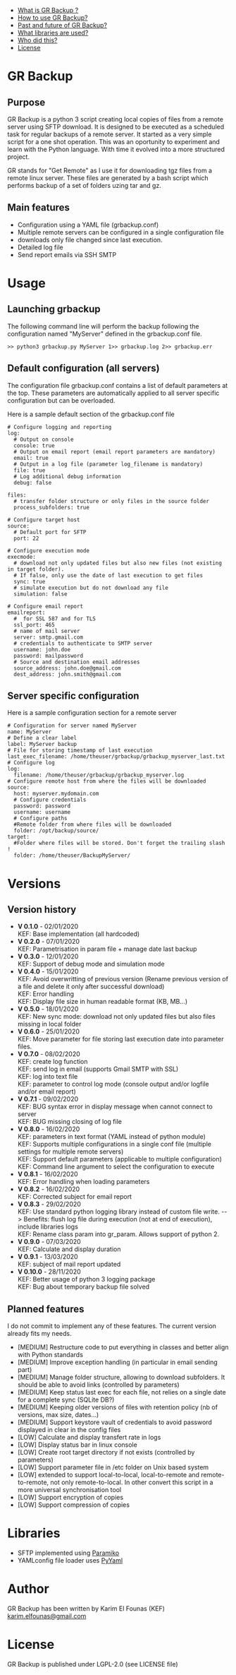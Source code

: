 
* [What is GR Backup ?](#GR-Backup)
* [How to use GR Backup?](#usage)
* [Past and future of GR Backup?](#versions)
* [What libraries are used?](#libraries)
* [Who did this?](#author)
* [License](#license)

# GR Backup

## Purpose
GR Backup is a python 3 script creating local copies of files from a remote server using SFTP download. It is designed to be executed as a scheduled task for regular backups of a remote server.
It started as a very simple script for a one shot operation. This was an oportunity to experiment and learn with the Python language. With time it evolved into a more structured project. 

GR stands for "Get Remote" as I use it for downloading tgz files from a remote linux server. These files are generated by a bash script which performs backup of a set of folders uzing tar and gz. 

## Main features

* Configuration using a YAML file (grbackup.conf)
* Multiple remote servers can be configured in a single configuration file
* downloads only file changed since last execution.
* Detailed log file
* Send report emails via SSH SMTP 

# Usage

## Launching grbackup

The following command line will perform the backup following the configuration named "MyServer" defined in the grbackup.conf file.

```>> python3 grbackup.py MyServer 1>> grbackup.log 2>> grbackup.err```

## Default configuration (all servers)

The configuration file grbackup.conf contains a list of default parameters at the top. These parameters are automatically applied to all server specific configuration but can be overloaded.

Here is a sample default section of the grbackup.conf file

```
# Configure logging and reporting
log:
  # Output on console
  console: true
  # Output on email report (email report parameters are mandatory)
  email: true
  # Output in a log file (parameter log_filename is mandatory)
  file: true
  # Log additional debug information
  debug: false 

files:
  # transfer folder structure or only files in the source folder
  process_subfolders: true

# Configure target host
source:
  # Default port for SFTP
  port: 22

# Configure execution mode
execmode:
  # download not only updated files but also new files (not existing in target folder).
  # If false, only use the date of last execution to get files
  sync: true
  # simulate execution but do not download any file
  simulation: false

# Configure email report
emailreport:
  #  for SSL 587 and for TLS
  ssl_port: 465  
  # name of mail server
  server: smtp.gmail.com
  # credentials to authenticate to SMTP server
  username: john.doe
  password: mailpassword
  # Source and destination email addresses
  source_address: john.doe@gmail.com
  dest_address: john.smith@gmail.com
```

## Server specific configuration

Here is a sample configuration section for a remote server 

```
# Configuration for server named MyServer
name: MyServer
# Define a clear label
label: MyServer backup
# File for storing timestamp of last execution
last_exec_filename: /home/theuser/grbackup/grbackup_myserver_last.txt
# Configure log
log:
  filename: /home/theuser/grbackup/grbackup_myserver.log
# Configure remote host from where the files will be downloaded
source:
  host: myserver.mydomain.com
  # Configure credentials
  password: password
  username: username
  # Configure paths
  #Remote folder from where files will be downloaded
  folder: /opt/backup/source/  
target:
  #Folder where files will be stored. Don't forget the trailing slash !
  folder: /home/theuser/BackupMyServer/      
```

# Versions
## Version history

* **V 0.1.0** - 02/01/2020  
KEF: Base implementation (all hardcoded)
* **V 0.2.0** - 07/01/2020  
KEF: Parametrisation in param file + manage date last backup
* **V 0.3.0** - 12/01/2020  
KEF: Support of debug mode and simulation mode
* **V 0.4.0** - 15/01/2020  
KEF: Avoid overwritting of previous version (Rename previous version of a file and delete it only after successful download)  
KEF: Error handling  
KEF: Display file size in human readable format (KB, MB...)
* **V 0.5.0** - 18/01/2020  
KEF: New sync mode: download not only updated files but also files missing in local folder
* **V 0.6.0** - 25/01/2020  
KEF: Move parameter for file storing last execution date into parameter files. 
* **V 0.7.0** - 08/02/2020  
KEF: create log function  
KEF: send log in email (supports Gmail SMTP with SSL)  
KEF: log into text file  
KEF: parameter to control log mode (console output and/or logfile and/or email report)
* **V 0.7.1** - 09/02/2020  
KEF: BUG syntax error in display message when cannot connect to server  
KEF: BUG missing closing of log file
* **V 0.8.0** - 16/02/2020  
KEF: parameters in text format (YAML instead of python module)  
KEF: Supports multiple configurations in a single conf file (multiple settings for multiple remote servers)  
KEF: Support default parameters (applicable to multiple configuration)  
KEF: Command line argument to select the configuration to execute  
* **V 0.8.1** - 16/02/2020  
KEF: Error handling when loading parameters  
* **V 0.8.2** - 16/02/2020  
KEF: Corrected subject for email report  
* **V 0.8.3** - 29/02/2020  
KEF: Use standard python logging library instead of custom file write. --> Benefits: flush log file during execution (not at end of execution), include libraries logs  
KEF: Rename class param into gr_param. Allows support of python 2.  
* **V 0.9.0** - 07/03/2020  
KEF: Calculate and display duration  
* **V 0.9.1** - 13/03/2020  
KEF: subject of mail report updated  
* **V 0.10.0** - 28/11/2020  
KEF: Better usage of python 3 logging package  
KEF: Bug about temporary backup file solved  

## Planned features

I do not commit to implement any of these features. The current version already fits my needs.

* [MEDIUM] Restructure code to put everything in classes and better align with Python standards
* [MEDIUM] Improve exception handling (in particular in email sending part)
* [MEDIUM] Manage folder structure, allowing to download subfolders. It should be able to avoid links (controlled by parameters)
* [MEDIUM] Keep status last exec for each file, not relies on a single date for a complete sync (SQLite DB?)
* [MEDIUM] Keeping older versions of files with retention policy (nb of versions, max size, dates...)
* [MEDIUM] Support keystore vault of credentials to avoid password displayed in clear in the config files
* [LOW] Calculate and display transfert rate in logs
* [LOW] Display status bar in linux console
* [LOW] Create root target directory if not exists (controlled by parameters)
* [LOW] Support parameter file in /etc folder on Unix based system
* [LOW] extended to support local-to-local, local-to-remote and remote-to-remote, not only remote-to-local. In other convert this script in a more universal synchronisation tool
* [LOW] Support encryption of copies
* [LOW] Support compression of copies

# Libraries

* SFTP implemented using [Paramiko](https://docs.paramiko.org)
* YAMLconfig file loader uses [PyYaml](https://pyyaml.org/)

# Author

GR Backup has been written by Karim El Founas (KEF) karim.elfounas@gmail.com

# License

GR Backup is published under LGPL-2.0 (see LICENSE file)